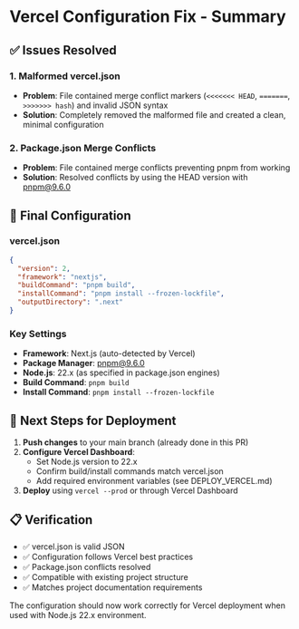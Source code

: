 # Vercel Configuration Fix - Summary

## ✅ Issues Resolved

### 1. **Malformed vercel.json**
- **Problem**: File contained merge conflict markers (`<<<<<<< HEAD`, `=======`, `>>>>>>> hash`) and invalid JSON syntax
- **Solution**: Completely removed the malformed file and created a clean, minimal configuration

### 2. **Package.json Merge Conflicts**  
- **Problem**: File contained merge conflicts preventing pnpm from working
- **Solution**: Resolved conflicts by using the HEAD version with pnpm@9.6.0

## 🔧 Final Configuration

### vercel.json
```json
{
  "version": 2,
  "framework": "nextjs",
  "buildCommand": "pnpm build",
  "installCommand": "pnpm install --frozen-lockfile",
  "outputDirectory": ".next"
}
```

### Key Settings
- **Framework**: Next.js (auto-detected by Vercel)
- **Package Manager**: pnpm@9.6.0 
- **Node.js**: 22.x (as specified in package.json engines)
- **Build Command**: `pnpm build`
- **Install Command**: `pnpm install --frozen-lockfile`

## 🚀 Next Steps for Deployment

1. **Push changes** to your main branch (already done in this PR)
2. **Configure Vercel Dashboard**:
   - Set Node.js version to 22.x
   - Confirm build/install commands match vercel.json
   - Add required environment variables (see DEPLOY_VERCEL.md)
3. **Deploy** using `vercel --prod` or through Vercel Dashboard

## 📋 Verification

- ✅ vercel.json is valid JSON
- ✅ Configuration follows Vercel best practices
- ✅ Package.json conflicts resolved
- ✅ Compatible with existing project structure
- ✅ Matches project documentation requirements

The configuration should now work correctly for Vercel deployment when used with Node.js 22.x environment.